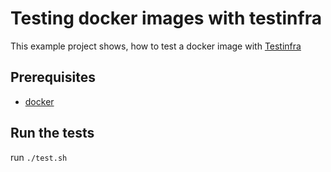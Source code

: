 # Testing docker images with testinfra

This example project shows, how to test a docker image with [Testinfra]

[Testinfra]: https://testinfra.readthedocs.io/en/latest/

## Prerequisites

* [docker](https://www.docker.com)

## Run the tests

run `./test.sh`
